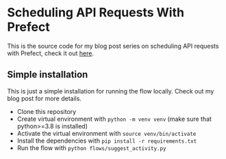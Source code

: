 # Scheduling API Requests With Prefect

This is the source code for my blog post series on scheduling API requests with Prefect, check it out [here](https://ohadch.github.io/ohad-dev-blog/posts/scheduling-api-requests-with-prefect-part-1/).

## Simple installation

This is just a simple installation for running the flow locally. Check out my blog post for more details.

- Clone this repository
- Create virtual environment with `python -m venv venv` (make sure that python>=3.8 is installed)
- Activate the virtual environment with `source venv/bin/activate`
- Install the dependencies with `pip install -r requirements.txt`
- Run the flow with `python flows/suggest_activity.py`
